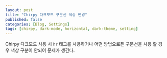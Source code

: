 ```yaml
---
layout: post
title: "Chirpy 다크모드 구분선 색상 변경"
published: false
categories: [Blog, Settings]
tags: [chirpy, dark-mode, horizontal, dark-theme, setting]
---
```


Chirpy 다크모드 사용 시 `hr` 태그를 사용하거나 어떤 방법으로든 구분선을 사용 할 경우 색상 구분이 안되어 문제가 생긴다.
